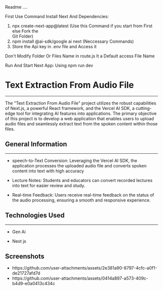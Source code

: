 Readme ....

First Use Command Install Next And Dependencies:
   1. npx create-next-app@latest (Use this Command if you start from First else Fork the      
      Git Folder)
   2. npm install @ai-sdk/google ai next (Neccessary Commands)
   3. Store the Api key in .env file and Access it

Don't Modify Folder Or Files Name in route.js It a Default access File Name

Run And Start Next App: Using
       npm run dev





<h1>Text Extraction From Audio File</h1>
<hr><p>The "Text Extraction From Audio File" project utilizes the robust capabilities of Next.js, a powerful React framework, and the Vercel AI SDK, a cutting-edge tool for integrating AI features into applications. The primary objective of this project is to develop a web application that enables users to upload audio files and seamlessly extract text from the spoken content within those files.</p><h2>General Information</h2>
<hr><ul>
<li>speech-to-Text Conversion: Leveraging the Vercel AI SDK, the application processes the uploaded audio file and converts spoken content into text with high accuracy</li>
</ul><ul>
<li>Lecture Notes: Students and educators can convert recorded lectures into text for easier review and study.</li>
</ul><ul>
<li>Real-time Feedback: Users receive real-time feedback on the status of the audio processing, ensuring a smooth and responsive experience.</li>
</ul><h2>Technologies Used</h2>
<hr><ul>
<li>Gen Ai</li>
</ul><ul>
<li>Next js</li>
</ul>

<h2>Screenshots</h2>
<ul>
<li>https://github.com/user-attachments/assets/2e381a90-8797-4cfc-a0f1-de21727afd7d</li>
<li>https://github.com/user-attachments/assets/0414a897-a573-409c-b4d9-e0a0413c434c</li>
</ul>












